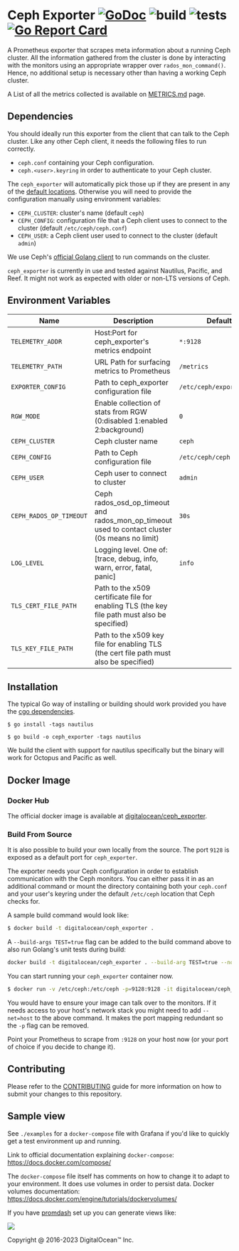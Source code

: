 # Ceph Exporter  [![GoDoc](https://godoc.org/github.com/digitalocean/ceph_exporter?status.svg)](https://godoc.org/github.com/digitalocean/ceph_exporter) ![build](https://github.com/digitalocean/ceph_exporter/actions/workflows/run_build.yml/badge.svg) ![tests](https://github.com/digitalocean/ceph_exporter/actions/workflows/run_tests.yml/badge.svg)  [![Go Report Card](https://goreportcard.com/badge/digitalocean/ceph_exporter)](https://goreportcard.com/report/digitalocean/ceph_exporter)

A Prometheus exporter that scrapes meta information about a running Ceph
cluster. All the information gathered from the cluster is done by interacting
with the monitors using an appropriate wrapper over
`rados_mon_command()`. Hence, no additional setup is necessary other than
having a working Ceph cluster.

A List of all the metrics collected is available on [METRICS.md](./METRICS.md) page.

## Dependencies

You should ideally run this exporter from the client that can talk to the Ceph
cluster. Like any other Ceph client, it needs the following files to run
correctly.

* `ceph.conf` containing your Ceph configuration.
* `ceph.<user>.keyring` in order to authenticate to your Ceph cluster.

The `ceph_exporter` will automatically pick those up if they are present in
any of the [default
locations](http://docs.ceph.com/docs/master/rados/configuration/ceph-conf/#the-configuration-file). Otherwise
you will need to provide the configuration manually using environment
variables:

* `CEPH_CLUSTER`: cluster's name (default `ceph`)
* `CEPH_CONFIG`: configuration file that a Ceph client uses to connect to
  the cluster (default `/etc/ceph/ceph.conf`)
* `CEPH_USER`: a Ceph client user used to connect to the cluster (default
  `admin`)

We use Ceph's [official Golang client](https://github.com/ceph/go-ceph) to run
commands on the cluster.

`ceph_exporter` is currently in use and tested against Nautilus, Pacific, and Reef.
It might not work as expected with older or non-LTS versions of Ceph.

## Environment Variables

| Name                    | Description                                                                                    | Default                  |
|-------------------------|------------------------------------------------------------------------------------------------|--------------------------|
| `TELEMETRY_ADDR`        | Host:Port for ceph_exporter's metrics endpoint                                                 | `*:9128`                 |
| `TELEMETRY_PATH`        | URL Path for surfacing metrics to Prometheus                                                   | `/metrics`               |
| `EXPORTER_CONFIG`       | Path to ceph_exporter configuration file                                                       | `/etc/ceph/exporter.yml` |
| `RGW_MODE`              | Enable collection of stats from RGW (0:disabled 1:enabled 2:background)                        | `0`                      |
| `CEPH_CLUSTER`          | Ceph cluster name                                                                              | `ceph`                   |
| `CEPH_CONFIG`           | Path to Ceph configuration file                                                                | `/etc/ceph/ceph.conf`    |
| `CEPH_USER`             | Ceph user to connect to cluster                                                                | `admin`                  |
| `CEPH_RADOS_OP_TIMEOUT` | Ceph rados_osd_op_timeout and rados_mon_op_timeout used to contact cluster (0s means no limit) | `30s`                    |
| `LOG_LEVEL`             | Logging level. One of: [trace, debug, info, warn, error, fatal, panic]                         | `info`                   |
| `TLS_CERT_FILE_PATH`    | Path to the x509 certificate file for enabling TLS (the key file path must also be specified)  |                          |
| `TLS_KEY_FILE_PATH`     | Path to the x509 key file for enabling TLS (the cert file path must also be specified)         |                          |

## Installation

The typical Go way of installing or building should work provided you have the [cgo dependencies](https://github.com/ceph/go-ceph#installation).

```
$ go install -tags nautilus
```

```
$ go build -o ceph_exporter -tags nautilus
```

We build the client with support for nautilus specifically but the binary will work for Octopus and Pacific as well.

## Docker Image

### Docker Hub

The official docker image is available at
[digitalocean/ceph_exporter](https://hub.docker.com/r/digitalocean/ceph_exporter/).

### Build From Source

It is also possible to build your own locally from the source. The port `9128`
is exposed as a default port for `ceph_exporter`.

The exporter needs your Ceph configuration in order to establish communication
with the Ceph monitors. You can either pass it in as an additional command or
mount the directory containing both your `ceph.conf` and your user's keyring
under the default `/etc/ceph` location that Ceph checks for.

A sample build command would look like:

```bash
$ docker build -t digitalocean/ceph_exporter .
```

A `--build-args TEST=true` flag can be added to the build command above to
also run Golang's unit tests during build:

```bash
docker build -t digitalocean/ceph_exporter . --build-arg TEST=true --no-cache
```

You can start running your `ceph_exporter` container now.

```bash
$ docker run -v /etc/ceph:/etc/ceph -p=9128:9128 -it digitalocean/ceph_exporter
```

You would have to ensure your image can talk over to the monitors. If it needs
access to your host's network stack you might need to add `--net=host` to the
above command. It makes the port mapping redundant so the `-p` flag can be
removed.

Point your Prometheus to scrape from `:9128` on your host now (or your port
of choice if you decide to change it).

## Contributing

Please refer to the [CONTRIBUTING](CONTRIBUTING.md) guide for more
information on how to submit your changes to this repository.

## Sample view

See `./examples` for a `docker-compose` file with Grafana if you'd like to
quickly get a test environment up and running.

Link to official documentation explaining `docker-compose`:
https://docs.docker.com/compose/

The `docker-compose` file itself has comments on how to change it to adapt to
your environment. It does use volumes in order to persist data.  Docker
volumes documentation: https://docs.docker.com/engine/tutorials/dockervolumes/

If you have [promdash](https://github.com/prometheus/promdash) set up you
can generate views like:

![](sample.png)

Copyright @ 2016-2023 DigitalOcean™ Inc.
